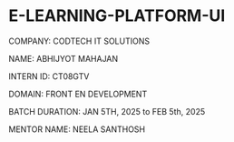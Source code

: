 # E-LEARNING-PLATFORM-UI
COMPANY: CODTECH IT SOLUTIONS

NAME: ABHIJYOT MAHAJAN

INTERN ID: CT08GTV

DOMAIN: FRONT EN DEVELOPMENT

BATCH DURATION: JAN 5TH, 2025 to FEB 5th, 2025

MENTOR NAME: NEELA SANTHOSH

